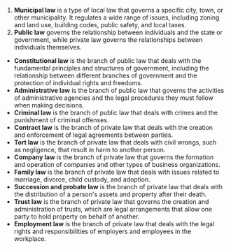 1.  **Municipal law** is a type of local law that governs a specific city, town, or other municipality. It regulates a wide range of issues, including zoning and land use, building codes, public safety, and local taxes.
2.  **Public law** governs the relationship between individuals and the state or government, while private law governs the relationships between individuals themselves.

-   **Constitutional law** is the branch of public law that deals with the fundamental principles and structures of government, including the relationship between different branches of government and the protection of individual rights and freedoms.
-   **Administrative law** is the branch of public law that governs the activities of administrative agencies and the legal procedures they must follow when making decisions.
-   **Criminal law** is the branch of public law that deals with crimes and the punishment of criminal offenses.
-   **Contract law** is the branch of private law that deals with the creation and enforcement of legal agreements between parties.
-   **Tort law** is the branch of private law that deals with civil wrongs, such as negligence, that result in harm to another person.
-   **Company law** is the branch of private law that governs the formation and operation of companies and other types of business organizations.
-   **Family law** is the branch of private law that deals with issues related to marriage, divorce, child custody, and adoption.
-   **Succession and probate law** is the branch of private law that deals with the distribution of a person's assets and property after their death.
-   **Trust law** is the branch of private law that governs the creation and administration of trusts, which are legal arrangements that allow one party to hold property on behalf of another.
-   **Employment law** is the branch of private law that deals with the legal rights and responsibilities of employers and employees in the workplace.
